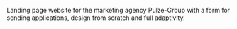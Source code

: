 Landing page website for the marketing agency Pulze-Group with a form for sending applications, design from scratch and full adaptivity.
